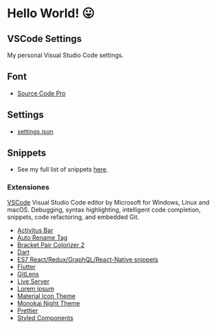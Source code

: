 <!-- Comments -->

# Hello World! :stuck_out_tongue:

## VSCode Settings

My personal Visual Studio Code settings.

## Font

- [Source Code Pro]("https://fonts.google.com/specimen/Source+Code+Pro?query=source+code+pro")

## Settings

- [settings.json]("URL")

## Snippets

- See my full list of snippets [here]("URL").

### Extensiones

[VSCode](https://code.visualstudio.com/Download) Visual Studio Code editor by Microsoft for Windows, Linux and macOS. Debugging, syntax highlighting, intelligent code completion, snippets, code refactoring, and embedded Git.

- [Activitus Bar](https://marketplace.visualstudio.com/items?itemName=Gruntfuggly.activitusbar)
- [Auto Rename Tag](https://marketplace.visualstudio.com/items?itemName=formulahendry.auto-rename-tag)
- [Bracket Pair Colorizer 2](https://marketplace.visualstudio.com/items?itemName=CoenraadS.bracket-pair-colorizer-2)
- [Dart](https://marketplace.visualstudio.com/items?itemName=Dart-Code.dart-code)
- [ES7 React/Redux/GraphQL/React-Native snippets](https://marketplace.visualstudio.com/items?itemName=dsznajder.es7-react-js-snippets)
- [Flutter](https://marketplace.visualstudio.com/items?itemName=Dart-Code.flutter)
- [GitLens](https://marketplace.visualstudio.com/items?itemName=eamodio.gitlens)
- [Live Server](https://marketplace.visualstudio.com/items?itemName=ritwickdey.LiveServer)
- [Lorem ipsum](https://marketplace.visualstudio.com/items?itemName=Tyriar.lorem-ipsum)
- [Material Icon Theme](https://marketplace.visualstudio.com/items?itemName=PKief.material-icon-theme)
- [Monokai Night Theme](https://marketplace.visualstudio.com/items?itemName=fabiospampinato.vscode-monokai-night)
- [Prettier](https://marketplace.visualstudio.com/items?itemName=esbenp.prettier-vscode)
- [Styled Components](https://marketplace.visualstudio.com/items?itemName=jpoissonnier.vscode-styled-components)